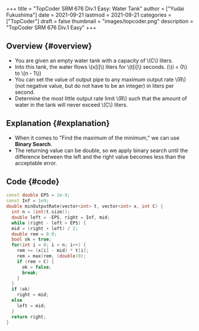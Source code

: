 +++
title = "TopCoder SRM 676 Div.1 Easy: Water Tank"
author = ["Yudai Fukushima"]
date = 2021-09-21
lastmod = 2021-09-21
categories = ["TopCoder"]
draft = false
thumbnail = "images/topcoder.png"
description = "TopCoder SRM 676 Div.1 Easy"
+++

## Overview {#overview}

-   You are given an empty water tank with a capacity of \\(C\\) liters.
-   Into this tank, the water flows \\(x[i]\\) liters for \\(t[i]\\) seconds. (\\(i = 0\\) to \\(n - 1\\))
-   You can set the value of output pipe to any maximum output rate \\(R\\) (not negative value, but do not have to be an integer) in liters per second.
-   Determine the most little output rate limit \\(R\\) such that the amount of water in the tank will never exceed \\(C\\) liters.


## Explanation {#explanation}

-   When it comes to "Find the maximum of the minimum," we can use **Binary Search**.
-   The returning value can be double, so we apply binary search until the difference between the left and the right value becomes less than the acceptable error.


## Code {#code}

```C++
const double EPS = 1e-9;
const Inf = 1e9;
double minOutputRate(vector<int> t, vector<int> x, int C) {
  int n = (int)t.size();
  double left = -EPS, right = Inf, mid;
  while (right - left > EPS) {
  mid = (right + left) / 2;
  double rem = 0.0;
  bool ok = true;
  for(int i = 0; i < n; i++) {
	rem += (x[i] - mid) * t[i];
	rem = max(rem, (double)0);
	if (rem > C) {
	  ok = false;
	  break;
	}
  }
  if (ok)
	right = mid;
  else
	left = mid;
  }
  return right;
}
```
